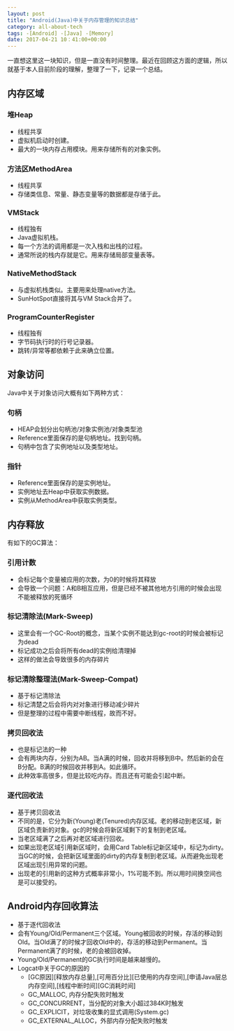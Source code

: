 ```yaml
---
layout: post
title: "Android(Java)中关于内存管理的知识总结"
category: all-about-tech
tags: -[Android] -[Java] -[Memory]
date: 2017-04-21 10：41:00+00:00
---
```


一直想这里这一块知识，但是一直没有时间整理。最近在回顾这方面的逻辑，所以就基于本人目前阶段的理解，整理了一下，记录一个总结。

## 内存区域

### 堆Heap
- 线程共享
- 虚拟机启动时创建。
- 最大的一块内存占用模块。用来存储所有的对象实例。

### 方法区MethodArea
- 线程共享
- 存储类信息、常量、静态变量等的数据都是存储于此。

### VMStack
- 线程独有
- Java虚拟机栈。
- 每一个方法的调用都是一次入栈和出栈的过程。
- 通常所说的栈内存就是它。用来存储局部变量表等。

### NativeMethodStack
- 与虚拟机栈类似。主要用来处理native方法。
- SunHotSpot直接将其与VM Stack合并了。

### ProgramCounterRegister
- 线程独有
- 字节码执行时的行号记录器。
- 跳转/异常等都依赖于此来确立位置。

## 对象访问

Java中关于对象访问大概有如下两种方式：

### 句柄
- HEAP会划分出句柄池/对象实例池/对象类型池
- Reference里面保存的是句柄地址。找到句柄。
- 句柄中包含了实例地址以及类型地址。

###  指针
- Reference里面保存的是实例地址。
- 实例地址去Heap中获取实例数据。
- 实例从MethodArea中获取实例类型。

## 内存释放

有如下的GC算法：

### 引用计数
- 会标记每个变量被应用的次数，为0的时候将其释放
- 会导致一个问题：A和B相互应用，但是已经不被其他地方引用的时候会出现不能被释放的死循环

### 标记清除法(Mark-Sweep)
- 这里会有一个GC-Root的概念，当某个实例不能达到gc-root的时候会被标记为dead
- 标记成功之后会将所有dead的实例给清理掉
- 这样的做法会导致很多的内存碎片

###  标记清除整理法(Mark-Sweep-Compat)
- 基于标记清除法
- 标记清楚之后会将内对对象进行移动减少碎片
- 但是整理的过程中需要中断线程，故而不好。

### 拷贝回收法
- 也是标记法的一种
- 会有两块内存，分别为AB。当A满的时候，回收并将移到B中。然后新的会在B分配。B满的时候回收并移到A。如此循环。
- 此种效率高很多，但是比较吃内存。而且还有可能会引起中断。

### 逐代回收法
- 基于拷贝回收法
- 不同的是，它分为新(Young)老(Tenured)内存区域。老的移动到老区域，新区域负责新的对象。gc的时候会将新区域剩下的复制到老区域。
- 当老区域满了之后再对老区域进行回收。
- 如果出现老区域引用新区域时，会用Card Table标记新区域中，标记为dirty。当GC的时候，会把新区域里面的dirty的内存复制到老区域。从而避免出现老区域出现引用异常的问题。
- 出现老的引用新的这种方式概率非常小，1%可能不到。所以用时间换空间也是可以接受的。

## Android内存回收算法

- 基于逐代回收法
- 会有Young/Old/Permanent三个区域。Young被回收的时候，存活的移动到Old。当Old满了的时候才回收Old中的，存活的移动到Permanent。当Permanent满了的时候，老的会被回收掉。
- Young/Old/Permanent的GC执行时间是越来越慢的。
- Logcat中关于GC的原因的
    - [GC原因][释放内存总量],[可用百分比][已使用的内存空间],[申请Java层总内存空间],[线程中断时间][GC消耗时间]
    - GC_MALLOC, 内存分配失败时触发
    - GC_CONCURRENT，当分配的对象大小超过384K时触发
    - GC_EXPLICIT，对垃圾收集的显式调用(System.gc)
    - GC_EXTERNAL_ALLOC，外部内存分配失败时触发